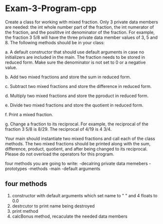 # Exam-3-Program-cpp

Create a class for working with mixed fraction. Only 3 private data members are needed: the int whole number part of the fraction, the int numerator of the fraction, and the posititve int denominator of the fraction. For example, the fraction 3 5/8 will have the three private data member values of 3, 5 and 8. The following methods should be in your class:

a. A default constructor that should use default arguments in case no initializers are included in the main. The fraction needs to be stored in reduced form. Make sure the denominator is not set to 0 or a negative value. 

b. Add two mixed fractions and store the sum in reduced form. 

c. Subtract two mixed fractions and store the difference in reduced form. 

d. Multiply two mixed fractions and store the pproduct in reduced form. 

e. Divide two mixed fractions and store the quotient in reduced form. 

f. Print a mixed fraction.

g. Change a fraction to its reciprocal. For example, the reciprocal of the fraction 3 5/8 is 8/29. The reciprocal of 4/19 is 4 3/4. 

Your main should instantiate two mixed fractions and call each of the class methods. The two mixed fractions should be printed along with the sum, difference, product, quotient, and after being changed to its reciprocal. Please do not overload the operators for this program. 

four methods you are going to write:
-decalring private data memebers
-prototypes
-methods
-main
-default arguments

four methods
-----------------
1. constructor with default arguments which set name to " "  and 4 floats to 0.0
2. destrcutor to print name being destroyed
3. print method
4. calcBonus method, recaculate the needed data members
